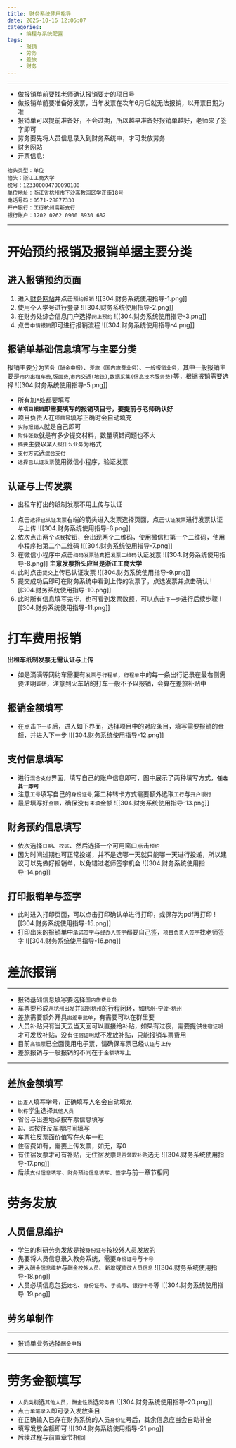 ```yaml
---
title: 财务系统使用指导
date: 2025-10-16 12:06:07
categories: 
	- 编程与系统配置
tags: 
	- 报销
	- 劳务
	- 差旅
	- 财务
---
```

----
- 做报销单前要找老师确认报销要走的项目号
- 做报销单前要准备好发票，当年发票在次年6月后就无法报销，以开票日期为准
- 报销单可以提前准备好，不会过期，所以越早准备好报销单越好，老师来了签字即可
- 劳务要先将人员信息录入到财务系统中，才可发放劳务
- [财务网站](http://cwc.zjgsu.edu.cn/)
- 开票信息:
```
抬头类型：单位
抬头：浙江工商大学
税号：123300004700090180
单位地址：浙江省杭州市下沙高教园区学正街18号
电话号码：0571-28877330
开户银行：工行杭州高新支行
银行账户：1202 0262 0900 8930 682
```
----
# 开始预约报销及报销单据主要分类
## 进入报销预约页面
1. 进入[财务网站](http://cwc.zjgsu.edu.cn/)并点击`预约报销`
  ![[304.财务系统使用指导-1.png]]
2. 使用个人学号进行登录
![[304.财务系统使用指导-2.png]]
3. 在财务处综合信息门户选择`网上预约`
![[304.财务系统使用指导-3.png]]
4. 点击`申请报销`即可进行报销流程
![[304.财务系统使用指导-4.png]]
## 报销单基础信息填写与主要分类
报销主要分为`劳务（酬金申报）`、`差旅（国内旅费业务）`、`一般报销业务`，其中一般报销主要是`市内出租车费`,`版面费`,`市内交通(地铁)`,`数据采集(信息技术服务费)`等，根据报销需要选择
![[304.财务系统使用指导-5.png]]
- 所有加`*`处都要填写
- **`单项目报销`即需要填写的报销项目号，要提前与老师确认好**
- 项目负责人在`项目号`填写正确时会自动填充
- `实际报销人`就是自己即可
- `附件张数`就是有多少提交材料，数量填错问题也不大
- `摘要`主要以`某人报什么业务`为格式
- `支付方式`选`混合支付`
- `选择已认证发票`使用微信小程序，验证发票
## 认证与上传发票
- 出租车打出的纸制发票不用上传与认证

1. 点击`选择已认证发票`右端的箭头进入发票选择页面，点击`认证发票`进行发票认证与上传
   ![[304.财务系统使用指导-6.png]]
2. 依次点击两个`点我`按钮，会出现两个二维码，使用微信扫第一个二维码，使用小程序扫第二个二维码
   ![[304.财务系统使用指导-7.png]]
3. 在微信小程序中点击`扫码发票验真`扫`发票二维码`认证发票
![[304.财务系统使用指导-8.png]]
**主意发票抬头应当是浙江工商大学**
4. 此时点击`提交`上传已认证发票
   ![[304.财务系统使用指导-9.png]]
5. 提交成功后即可在财务系统中看到上传的发票了，点选发票并点击确认
![[304.财务系统使用指导-10.png]]
6. 此时所有信息填写完毕，也可看到发票数额，可以点击`下一步`进行后续步骤
![[304.财务系统使用指导-11.png]]
# 打车费用报销

**出租车纸制发票无需认证与上传**

- 如是滴滴等网约车需要有`发票`与`行程单`，`行程单`中的每一条出行记录在最右侧需要注明`调研`，注意到火车站的打车一般不予以报销，会算在差旅补贴中
## 报销金额填写
- 在点击`下一步`后，进入如下界面，选择项目中的对应条目，填写需要报销的金额，并进入下一步
![[304.财务系统使用指导-12.png]]
## 支付信息填写
- 进行`混合支付`界面，填写自己的账户信息即可，图中展示了两种填写方式，**`任选其一即可`**
- 注意`工号`填写自己的`身份证号`,第二种转卡方式需要额外选取`工行`与`开户银行`
- 最后填写好`金额`，确保没有`未填`金额
![[304.财务系统使用指导-13.png]]
## 财务预约信息填写
- 依次选择`日期`、`校区`、然后选择一个可用窗口点击`预约`
- 因为时间过期也可正常投递，并不是选哪一天就只能哪一天进行投递，所以建议可以先做好报销单，以免错过老师签字机会
![[304.财务系统使用指导-14.png]]
## 打印报销单与签字
- 此时进入打印页面，可以点击打印确认单进行打印，或保存为pdf再打印
![[304.财务系统使用指导-15.png]]
- 打印出来的报销单中`承诺签字`与`经办人签字`都要自己签，`项目负责人签字`找老师签字
![[304.财务系统使用指导-16.png]]
# 差旅报销
----
- 报销基础信息填写要选择`国内旅费业务`
- 车票要形成`从杭州出发`并`回到杭州`的行程闭环，如`杭州`-`宁波`-`杭州`
- 差旅需要额外开具`出差审批单`，有需要可以在群里要
- 人员补贴只有当天去当天回可以直接给补贴，如果有过夜，需要提供`住宿证明`才可发放补贴，没有`住宿证明`就不发放补贴，只能报销车票费用
- 目前`高铁票`已全面使用电子票，请确保车票已经`认证`与`上传`
- 差旅报销与一般报销的不同在于`金额填写`上
----
## 差旅金额填写
- `出差人`填写学号，正确填写人名会自动填充
- `职称`学生选择`其他人员`
- 省份与出差地点按车票信息填写
- `起`、`迄`按往反车票时间填写
- 车票往反票面价值写在火车一栏
- 住宿费如有，需要上传发票，如无，写0
- 有住宿发票才可有补贴，无住宿发票`是否领取补贴`选无
![[304.财务系统使用指导-17.png]]
- 后续`支付信息填写`、`财务预约信息填写`、`签字`与前一章节相同
# 劳务发放
## 人员信息维护
- 学生的科研劳务发放是按`身份证号`按校外人员发放的
- 先要将人员信息录入教务系统，需要`身份证号`与`卡号`
- 进入`酬金信息维护`与`酬金校外人员`、`新增`或`修改人员信息`
![[304.财务系统使用指导-18.png]]
- 人员必填信息包括`姓名`、`身份证号`、`手机号`、`银行卡号`等
![[304.财务系统使用指导-19.png]]
## 劳务单制作
----
- 报销单业务选择`酬金申报`
----
# 劳务金额填写
- `人员类别`选`其他人员`，`酬金性质`选`劳务费`
![[304.财务系统使用指导-20.png]]
- 点击`单笔录入`即可录入发放条目
- 在正确输入已存在财务系统的人员`身份证`号后，其余信息应当会自动补全
- 填写发放金额即可
![[304.财务系统使用指导-21.png]]
- 后续过程与前置章节相同